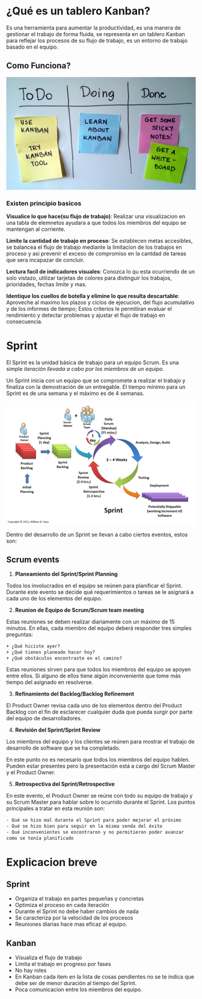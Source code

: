 # **¿Qué es un tablero Kanban?**

Es una herramienta para aumentar la productividad, es una manera de gestionar el trabajo de forma fluida, se representa en un tablero Kanban para reflejar los procesos de su flujo de trabajo, es un entorno de trabajo basado en el equipo.

## Como Funciona?

![MetodologiaKanban](imgkanban/metkan.png)

### Existen principio basicos

**Visualice lo que hace(su flujo de trabajo)**: Realizar una visualizacion en una tabla de elemnetos ayudara a que todos los miembros del equipo se mantengan al corriente.

**Limite la cantidad de trabajo en proceso**: Se establecen metas accesibles, se balancea el flujo de trabajo mediante la limitacion de los trabajos en proceso y asi prevenir el exceso de compromiso en la cantdad de tareas que sera incapazar de concluir.

**Lectura facil de indicadores visuales**: Conozca lo qu esta ocurriendo de un solo vistazo, utilizar tarjetas de colores para distinguir los trabajos, prioridades, fechas limite y mas.

**Identique los cuellos de botella y elimine lo que resulta descartable**: Aproveche al maximo los plazos y ciclos de ejecucion, del flujo acumulativo y de los informes de tiempo; Estos criterios le permitiran evaluar el rendimiento y detectar problemas y ajustar el flujo de trabajo en consecuencia.

# **Sprint**
El Sprint es la unidad básica de trabajo para un equipo Scrum. Es una simple *iteración llevada a cabo por los miembros de un equipo.*

Un Sprint inicia con un equipo que se compromete a realizar el trabajo y finaliza con la demostración de un entregable. El tiempo mínimo para un Sprint es de una semana y el máximo es de 4 semanas.

![Sprint](imgkanban/sprint.png)

Dentro del desarrollo de un Sprint se llevan a cabo ciertos eventos, estos son:

## Scrum events

1. **Planeamiento del Sprint/Sprint Planning**

  Todos los involucrados en el equipo se reúnen para planificar el Sprint. Durante este evento se decide qué requerimientos o tareas se le asignará a cada uno de los elementos del equipo.

2. **Reunion de Equipo de Scrum/Scrum team meeting**

  Estas reuniones se deben realizar diariamente con un máximo de 15 minutos. En ellas, cada miembro del equipo deberá responder tres simples preguntas:

    + ¿Qué hiciste ayer?
    + ¿Qué tienes planeado hacer hoy?
    + ¿Qué obstáculos encontraste en el camino?    

  Estas reuniones sirven para que todos los miembros del equipo se apoyen entre ellos. Si alguno de ellos tiene algún inconveniente que tome más tiempo del asignado en resolverse.

3. **Refinamiento del Backlog/Backlog Refinement**

  El Product Owner revisa cada uno de los elementos dentro del Product Backlog con el fin de esclarecer cualquier duda que pueda surgir por parte del equipo de desarrolladores.

4. **Revisión del Sprint/Sprint Review**

  Los miembros del equipo y los clientes se reúnen para mostrar el trabajo de desarrollo de software que se ha completado.

  En este punto no es necesario que todos los miembros del equipo hablen. Pueden estar presentes pero la presentación está a cargo del Scrum Master y el Product Owner.

5. **Retrospectiva del Sprint/Retrospective**

  En este evento, el Product Owner se reúne con todo su equipo de trabajo y su Scrum Master para hablar sobre lo ocurrido durante el Sprint. Los puntos principales a tratar en esta reunión son:

    - Qué se hizo mal durante el Sprint para poder mejorar el próximo
    - Qué se hizo bien para seguir en la misma senda del éxito
    - Qué inconvenientes se encontraron y no permitieron poder avanzar como se tenía planificado

# Explicacion breve

## Sprint
- Organiza el trabajo en partes pequeñas y concretas
- Optimiza el proceso en cada iteración
- Durante el Sprint no debe haber cambios de nada
- Se caracteriza por la velocidad de los procesos
- Reuniones diarias hace mas eficaz al equipo.

## Kanban
- Visualiza el flujo de trabajo
- Limita el trabajo en progreso por fases
- No hay roles
- En Kanban cada item en la lista de cosas pendientes no se te indica que debe ser de menor duración al tiempo del Sprint.
- Poca comunicacion entre los miembros del equipo.
